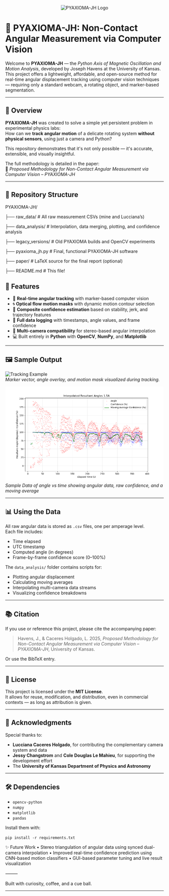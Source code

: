 <p align="center">
  <img src="./logo.png" alt="PYAXIOMA-JH Logo" width="300"/>
</p>

# 🧭 PYAXIOMA-JH: Non-Contact Angular Measurement via Computer Vision

Welcome to **PYAXIOMA-JH** — the *Python Axis of Magnetic Oscillation and Motion Analysis*, developed by Joseph Havens at the University of Kansas. This project offers a lightweight, affordable, and open-source method for real-time angular displacement tracking using computer vision techniques — requiring only a standard webcam, a rotating object, and marker-based segmentation.

---

## 🌌 Overview

**PYAXIOMA-JH** was created to solve a simple yet persistent problem in experimental physics labs:  
How can we **track angular motion** of a delicate rotating system **without physical sensors**, using just a camera and Python?

This repository demonstrates that it's not only possible — it's accurate, extensible, and visually insightful.

The full methodology is detailed in the paper:  
📝 *Proposed Methodology for Non-Contact Angular Measurement via Computer Vision – PYAXIOMA-JH*

---

## 📁 Repository Structure
PYAXIOMA-JH/

├── raw_data/           # All raw measurement CSVs (mine and Lucciana’s)

├── data_analysis/      # Interpolation, data merging, plotting, and confidence analysis

├── legacy_versions/    # Old PYAXIOMA builds and OpenCV experiments

├── pyaxioma_jh.py      # Final, functional PYAXIOMA-JH software

├── paper/              # LaTeX source for the final report (optional)

├── README.md           # This file!

## 🔬 Features

- 🎯 **Real-time angular tracking** with marker-based computer vision
- 🌀 **Optical flow motion masks** with dynamic motion contour selection
- 🧠 **Composite confidence estimation** based on stability, jerk, and trajectory features
- 🧰 **Full data logging** with timestamps, angle values, and frame confidence
- 🧩 **Multi-camera compatibility** for stereo-based angular interpolation
- 💻 Built entirely in **Python** with **OpenCV**, **NumPy**, and **Matplotlib**

---

## 🖼️ Sample Output

![Tracking Example](./figures/positive_tracking.png)  
*Marker vector, angle overlay, and motion mask visualized during tracking.*

![Output Plot Example](./figures/sample_angles.png)
*Sample Data of angle vs time showing angular data, raw confidence, and a moving average*

---

## 📊 Using the Data

All raw angular data is stored as `.csv` files, one per amperage level.  
Each file includes:
- Time elapsed
- UTC timestamp
- Computed angle (in degrees)
- Frame-by-frame confidence score (0–100%)

The `data_analysis/` folder contains scripts for:
- Plotting angular displacement
- Calculating moving averages
- Interpolating multi-camera data streams
- Visualizing confidence breakdowns

---

## 📚 Citation

If you use or reference this project, please cite the accompanying paper:

> Havens, J., & Caceres Holgado, L. 2025, *Proposed Methodology for Non-Contact Angular Measurement via Computer Vision – PYAXIOMA-JH*, University of Kansas.

Or use the BibTeX entry.

---

## 🪪 License

This project is licensed under the **MIT License**.  
It allows for reuse, modification, and distribution, even in commercial contexts — as long as attribution is given.

---

## 👋 Acknowledgments

Special thanks to:
- **Lucciana Caceres Holgado**, for contributing the complementary camera system and data
- **Jessy Changstrom** and **Cole Douglas Le Mahieu**, for supporting the development effort
- The **University of Kansas Department of Physics and Astronomy**

---

## 🛠️ Dependencies

- `opencv-python`
- `numpy`
- `matplotlib`
- `pandas`

Install them with:

`pip install -r requirements.txt`

✨ Future Work
	•	Stereo triangulation of angular data using synced dual-camera interpolation
	•	Improved real-time confidence prediction using CNN-based motion classifiers
	•	GUI-based parameter tuning and live result visualization

⸻

Built with curiosity, coffee, and a cue ball.

---
